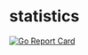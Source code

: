 # statistics

[![Go Report Card](https://goreportcard.com/badge/github.com/johnmcdnl/statistics)](https://goreportcard.com/report/github.com/johnmcdnl/statistics)

